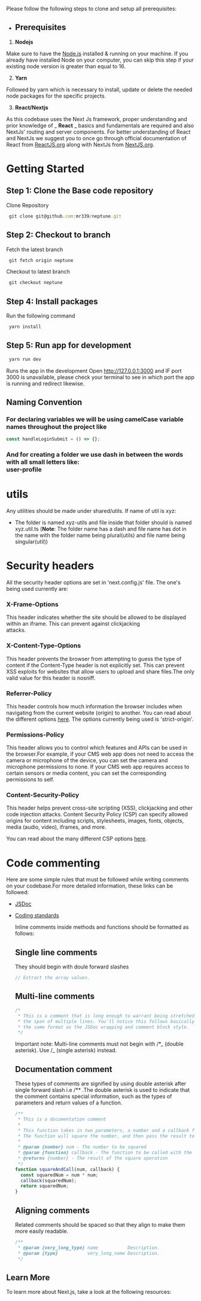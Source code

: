 Please follow the following steps to clone and setup all prerequisites:

- ## Prerequisites

1. **Nodejs**

Make sure to have the [Node.js](https://nodejs.org/en/) installed & running on your machine. If you already have installed Node on your computer, you can skip this step if your existing node version is greater than equal to 16.

2. **Yarn**

Followed by yarn which is necessary to install, update or delete the needed node packages for the specific projects.

3. **React/Nextjs**

As this codebase uses the Next Js framework, proper understanding and prior knowledge of _ **React** _ basics and fundamentals are required and also NextJs' routing and server components. For better understanding of React and NextJs we suggest you to once go through official documentation of React from [ReactJS.org](https://reactjs.org/docs/getting-started.html) along with NextJs from [NextJS.org](https://nextjs.org/).


# Getting Started

## Step 1: Clone the Base code repository
Clone Repository
```js
 git clone git@github.com:mr339/neptune.git
```

## Step 2: Checkout to branch
Fetch the latest branch
```js
 git fetch origin neptune
```
Checkout to latest branch
```js
 git checkout neptune
```

## Step 4: Install packages
Run the following command
```js
 yarn install
```
## Step 5: Run app for development
```js
 yarn run dev
```
Runs the app in the development Open http://127.0.0.1:3000 and IF port 3000 is unavailable, please check your terminal to see in which port the app is running and redirect likewise.


## Naming Convention

### For declaring variables we will be using camelCase variable names throughout the project like

```js
const handleLoginSubmit = () => {};
```

### And for creating a folder we use dash in between the words with all small letters like: <br/>user-profile

# utils

Any utilities should be made under shared/utils. If name of util is xyz:
- The folder is named xyz-utils and file inside that folder should is named xyz.util.ts
 (**Note**: The folder name has a dash and file name has dot in the name with the folder name being plural(utils) and file name being singular(util))
 
# Security headers
 
All the security header options are set in 'next.config.js' file. The one's being used currently are: 

### X-Frame-Options
   This header indicates whether the site should be allowed to be displayed within an iframe. This can prevent against clickjacking      
   attacks.

### X-Content-Type-Options
   This header prevents the browser from attempting to guess the type of content if the Content-Type header is not explicitly set. This 
   can prevent XSS exploits for websites that allow users to upload and share files.The only valid value for this header is nosniff.

### Referrer-Policy
   This header controls how much information the browser includes when navigating from the current website (origin) to another. You can 
   read about the different options [here](https://scotthelme.co.uk/a-new-security-header-referrer-policy/). The options currently being 
   used is 'strict-origin'.

### Permissions-Policy
   This header allows you to control which features and APIs can be used in the browser.For example, if your CMS web app does not need to 
   access the camera or microphone of the device, you can set the camera and microphone permissions to none. If your CMS web app requires 
   access to certain sensors or media content, you can set the corresponding permissions to self.

### Content-Security-Policy
   This header helps prevent cross-site scripting (XSS), clickjacking and other code injection attacks. Content Security Policy (CSP) can 
   specify allowed origins for content including scripts, stylesheets, images, fonts, objects, media (audio, video), iframes, and more.

You can read about the many different CSP options [here](https://developer.mozilla.org/en-US/docs/Web/HTTP/CSP).

# Code commenting

Here are some simple rules that must be followed while writing comments on your codebase.For more detailed information, these links
can be followed:

- [JSDoc](https://www.section.io/engineering-education/jsdoc-documentation/)
- [Coding standards](https://developer.wordpress.org/coding-standards/inline-documentation-standards/javascript/#formatting-guidelines)

  Inline comments inside methods and functions should be formatted as follows:

  ## Single line comments

  They should begin with doule forward slashes

  ```js
  // Extract the array values.
  ```

  ## Multi-line comments

  ```js
  /*
   * This is a comment that is long enough to warrant being stretched over
   * the span of multiple lines. You'll notice this follows basically
   * the same format as the JSDoc wrapping and comment block style.
   */
  ```

  Important note: Multi-line comments must not begin with /\*_ (double asterisk). Use /_ (single asterisk) instead.

  ## Documentation comment

  These types of comments are signified by using double asterisk after single forward slash i.e /\*\* .The double asterisk is used to
  indicate that the comment contains special information, such as the types of parameters and return values of a function.

  ```js
  /**
   * This is a documentation comment
   *
   * This function takes in two parameters, a number and a callback function
   * The function will square the number, and then pass the result to the callback
   *
   * @param {number} num - The number to be squared
   * @param {function} callback - The function to be called with the squared result
   * @returns {number} - The result of the square operation
   */
  function squareAndCall(num, callback) {
    const squaredNum = num * num;
    callback(squaredNum);
    return squaredNum;
  }
  ```

  ## Aligning comments

  Related comments should be spaced so that they align to make them more easily readable.

  ```js
  /**
   * @param {very_long_type} name           Description.
   * @param {type}           very_long_name Description.
   */
  ```

## Learn More

To learn more about Next.js, take a look at the following resources:
